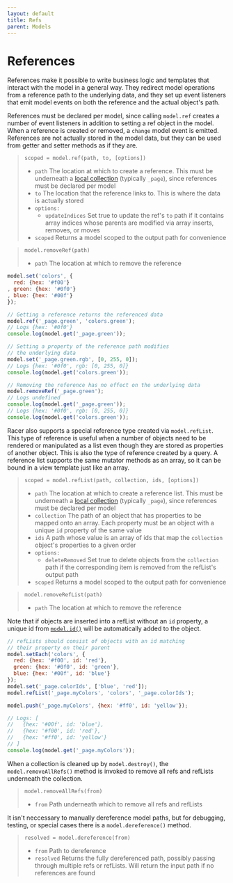 ```yaml
---
layout: default
title: Refs
parent: Models
---
```


# References

References make it possible to write business logic and templates that interact with the model in a general way. They redirect model operations from a reference path to the underlying data, and they set up event listeners that emit model events on both the reference and the actual object's path.

References must be declared per model, since calling `model.ref` creates a number of event listeners in addition to setting a ref object in the model. When a reference is created or removed, a `change` model event is emitted. References are not actually stored in the model data, but they can be used from getter and setter methods as if they are.

> `scoped = model.ref(path, to, [options])`
> * `path` The location at which to create a reference. This must be underneath a [local collection](paths#local-and-remote-collections) (typically `_page`), since references must be declared per model
> * `to` The location that the reference links to. This is where the data is actually stored
> * `options:`
>   * `updateIndices` Set true to update the ref's `to` path if it contains array indices whose parents are modified via array inserts, removes, or moves
> * `scoped` Returns a model scoped to the output path for convenience

> `model.removeRef(path)`
> * `path` The location at which to remove the reference

```js
model.set('colors', {
  red: {hex: '#f00'}
, green: {hex: '#0f0'}
, blue: {hex: '#00f'}
});

// Getting a reference returns the referenced data
model.ref('_page.green', 'colors.green');
// Logs {hex: '#0f0'}
console.log(model.get('_page.green'));

// Setting a property of the reference path modifies
// the underlying data
model.set('_page.green.rgb', [0, 255, 0]);
// Logs {hex: '#0f0', rgb: [0, 255, 0]}
console.log(model.get('colors.green'));

// Removing the reference has no effect on the underlying data
model.removeRef('_page.green');
// Logs undefined
console.log(model.get('_page.green'));
// Logs {hex: '#0f0', rgb: [0, 255, 0]}
console.log(model.get('colors.green'));
```

Racer also supports a special reference type created via `model.refList`. This type of reference is useful when a number of objects need to be rendered or manipulated as a list even though they are stored as properties of another object. This is also the type of reference created by a query. A reference list supports the same mutator methods as an array, so it can be bound in a view template just like an array.

> `scoped = model.refList(path, collection, ids, [options])`
> * `path` The location at which to create a reference list. This must be underneath a [local collection](paths#local-and-remote-collections) (typically `_page`), since references must be declared per model
> * `collection` The path of an object that has properties to be mapped onto an array. Each property must be an object with a unique `id` property of the same value
> * `ids` A path whose value is an array of ids that map the `collection` object's properties to a given order
> * `options:`
>   * `deleteRemoved` Set true to delete objects from the `collection` path if the corresponding item is removed from the refList's output path
> * `scoped` Returns a model scoped to the output path for convenience

> `model.removeRefList(path)`
> * `path` The location at which to remove the reference

Note that if objects are inserted into a refList without an `id` property, a unique id from [`model.id()`](#guids) will be automatically added to the object.

```js
// refLists should consist of objects with an id matching
// their property on their parent
model.setEach('colors', {
  red: {hex: '#f00', id: 'red'},
  green: {hex: '#0f0', id: 'green'},
  blue: {hex: '#00f', id: 'blue'}
});
model.set('_page.colorIds', ['blue', 'red']);
model.refList('_page.myColors', 'colors', '_page.colorIds');

model.push('_page.myColors', {hex: '#ff0', id: 'yellow'});

// Logs: [
//   {hex: '#00f', id: 'blue'},
//   {hex: '#f00', id: 'red'},
//   {hex: '#ff0', id: 'yellow'}
// ]
console.log(model.get('_page.myColors'));
```

When a collection is cleaned up by `model.destroy()`, the `model.removeAllRefs()` method is invoked to remove all refs and refLists underneath the collection.

> `model.removeAllRefs(from)`
> * `from` Path underneath which to remove all refs and refLists

It isn't neccessary to manually dereference model paths, but for debugging, testing, or special cases there is a `model.dereference()` method.

> `resolved = model.dereference(from)`
> * `from` Path to dereference
> * `resolved` Returns the fully dereferenced path, possibly passing through multiple refs or refLists. Will return the input path if no references are found
